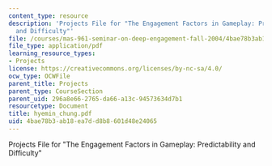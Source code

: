 ```yaml
---
content_type: resource
description: 'Projects File for "The Engagement Factors in Gameplay: Predictability
  and Difficulty"'
file: /courses/mas-961-seminar-on-deep-engagement-fall-2004/4bae78b3ab18ea7dd8b8601d48e24065_hyemin_chung.pdf
file_type: application/pdf
learning_resource_types:
- Projects
license: https://creativecommons.org/licenses/by-nc-sa/4.0/
ocw_type: OCWFile
parent_title: Projects
parent_type: CourseSection
parent_uid: 296a8e66-2765-da66-a13c-94573634d7b1
resourcetype: Document
title: hyemin_chung.pdf
uid: 4bae78b3-ab18-ea7d-d8b8-601d48e24065
---
```

Projects File for "The Engagement Factors in Gameplay: Predictability and Difficulty"